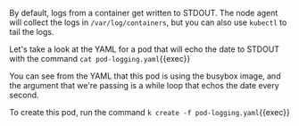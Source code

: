By default, logs from a container get written to STDOUT. The node agent will collect the logs in `/var/log/containers`, but you can also use `kubectl` to tail the logs.

Let's take a look at the YAML for a pod that will echo the date to STDOUT with the command `cat pod-logging.yaml`{{exec}}

You can see from the YAML that this pod is using the busybox image, and the argument that we're passing is a while loop that echos the date every second. 

To create this pod, run the command `k create -f pod-logging.yaml`{{exec}}
